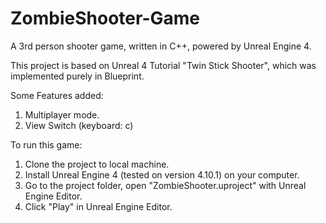# ZombieShooter-Game
A 3rd person shooter game, written in C++, powered by Unreal Engine 4.

This project is based on Unreal 4 Tutorial "Twin Stick Shooter", which was implemented purely in Blueprint.

Some Features added:
1. Multiplayer mode.
2. View Switch (keyboard: c)

To run this game:
1. Clone the project to local machine.
2. Install Unreal Engine 4 (tested on version 4.10.1) on your computer.
3. Go to the project folder, open "ZombieShooter.uproject" with Unreal Engine Editor.
4. Click "Play" in Unreal Engine Editor.
